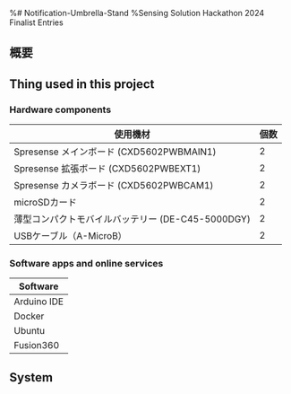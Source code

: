 %# Notification-Umbrella-Stand
%Sensing Solution Hackathon 2024 Finalist Entries



## 概要

## Thing used in this project

### Hardware components

|使用機材|個数|
|----|----|
|Spresense メインボード (CXD5602PWBMAIN1)|2|
|​Spresense 拡張ボード (CXD5602PWBEXT1)|2|
|​Spresense カメラボード (CXD5602PWBCAM1)|2|
|microSDカード|2|
|薄型コンパクトモバイルバッテリー (DE-C45-5000DGY)|2|
|USBケーブル（A-MicroB）|2|

### ​Software apps and online services
|Software|
|----|
|Arduino IDE|
|Docker|
|Ubuntu|
|Fusion360|

## System
